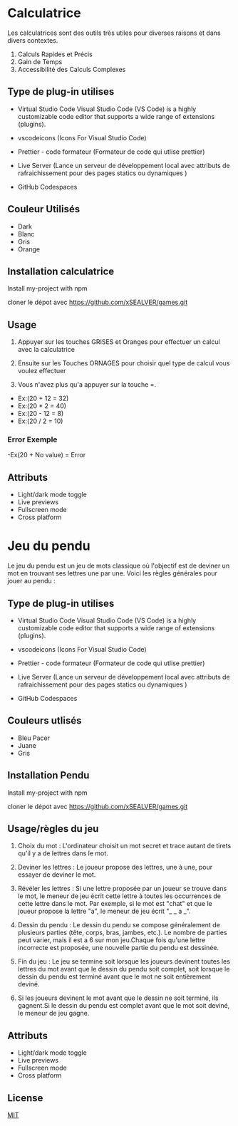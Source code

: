 

#  Calculatrice

Les calculatrices sont des outils très utiles pour diverses raisons et dans divers contextes.


 1. Calculs Rapides et Précis
 2. Gain de Temps
 3. Accessibilité des Calculs Complexes

 ## Type de plug-in utilises

 - Virtual Studio Code
 Visual Studio Code (VS Code) is a highly customizable code editor that supports a wide range of extensions (plugins).

 - vscodeicons
 (Icons For Visual Studio Code)

 - Prettier - code formateur
 (Formateur de code qui utlise prettier)

 - Live Server
 (Lance un serveur de développement local avec attributs de  rafraichissement pour des pages statics ou dynamiques )

 - GitHub Codespaces

## Couleur Utilisés

- Dark
- Blanc
- Gris
- Orange

## Installation calculatrice

Install my-project with npm

cloner le dépot avec https://github.com/xSEALVER/games.git
    
## Usage

1. Appuyer sur les touches GRISES et Oranges pour effectuer un calcul avec la calculatrice

2. Ensuite sur les Touches ORNAGES pour choisir quel type de calcul vous voulez effectuer

3. Vous n'avez plus qu'a appuyer sur la touche =.


- Ex:(20 + 12 = 32)
- Ex:(20 * 2 = 40)
- Ex:(20 - 12 = 8)
- Ex:(20 / 2 = 10)

### Error Exemple
-Ex(20 + No value) = Error

## Attributs

- Light/dark mode toggle
- Live previews
- Fullscreen mode
- Cross platform



#  Jeu du pendu

Le jeu du pendu est un jeu de mots classique où l'objectif est de deviner un mot en trouvant ses lettres une par une. Voici les règles générales pour jouer au pendu :

 
 ## Type de plug-in utilises

 - Virtual Studio Code
 Visual Studio Code (VS Code) is a highly customizable code editor that supports a wide range of extensions (plugins).

 - vscodeicons
 (Icons For Visual Studio Code)

 - Prettier - code formateur
 (Formateur de code qui utlise prettier)

 - Live Server
 (Lance un serveur de développement local avec attributs de  rafraichissement pour des pages statics ou dynamiques )
 
 - GitHub Codespaces

## Couleurs utlisés
- Bleu Pacer
- Juane
- Gris

## Installation Pendu

Install my-project with npm

cloner le dépot avec https://github.com/xSEALVER/games.git
    
## Usage/règles du jeu

1. Choix du mot : L'ordinateur choisit un mot secret et trace autant de tirets qu'il y a de lettres dans le mot. 

2. Deviner les lettres : Le joueur propose des lettres, une à une, pour essayer de deviner le mot.

3. Révéler les lettres : Si une lettre proposée par un joueur se trouve dans le mot, le meneur de jeu écrit cette lettre à toutes les occurrences de cette lettre dans le mot. Par exemple, si le mot est "chat" et que le joueur propose la lettre "a", le meneur de jeu écrit "_ _ a _".

4. Dessin du pendu : Le dessin du pendu se compose généralement de plusieurs parties (tête, corps, bras, jambes, etc.). Le nombre de parties peut varier, mais il est a  6 sur mon jeu.Chaque fois qu'une lettre incorrecte est proposée, une nouvelle partie du pendu est dessinée.

5. Fin du jeu : Le jeu se termine soit lorsque les joueurs devinent toutes les lettres du mot avant que le dessin du pendu soit complet, soit lorsque le dessin du pendu est terminé avant que le mot ne soit entièrement deviné.

6. Si les joueurs devinent le mot avant que le dessin ne soit terminé, ils gagnent.Si le dessin du pendu est complet avant que le mot soit deviné, le meneur de jeu gagne.

## Attributs

- Light/dark mode toggle
- Live previews
- Fullscreen mode
- Cross platform


## License

[MIT](https://choosealicense.com/licenses/mit/)